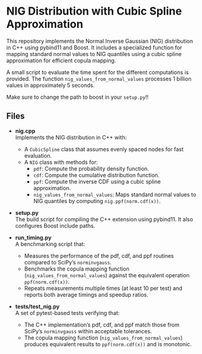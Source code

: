 # NIG Distribution with Cubic Spline Approximation

This repository implements the Normal Inverse Gaussian (NIG) distribution in C++ using pybind11 and Boost. It includes a specialized function for mapping standard normal values to NIG quantiles using a cubic spline approximation for efficient copula mapping.

A small script to evaluate the time spent for the different computations is provided. The function `nig_values_from_normal_values` processes 1 billion values in approximately 5 seconds.

Make sure to change the path to boost in your `setup.py`!!

## Files

- **nig.cpp**  
  Implements the NIG distribution in C++ with:
  - A `CubicSpline` class that assumes evenly spaced nodes for fast evaluation.
  - A `NIG` class with methods for:
    - `pdf`: Compute the probability density function.
    - `cdf`: Compute the cumulative distribution function.
    - `ppf`: Compute the inverse CDF using a cubic spline approximation.
    - `nig_values_from_normal_values`: Maps standard normal values to NIG quantiles by computing `nig.ppf(norm.cdf(x))`.

- **setup.py**  
  The build script for compiling the C++ extension using pybind11. It also configures Boost include paths.

- **run_timing.py**  
  A benchmarking script that:
  - Measures the performance of the pdf, cdf, and ppf routines compared to SciPy’s `norminvgauss`.
  - Benchmarks the copula mapping function (`nig_values_from_normal_values`) against the equivalent operation `ppf(norm.cdf(x))`.
  - Repeats measurements multiple times (at least 10 per test) and reports both average timings and speedup ratios.

- **tests/test_nig.py**  
  A set of pytest-based tests verifying that:
  - The C++ implementation’s pdf, cdf, and ppf match those from SciPy’s `norminvgauss` within acceptable tolerances.
  - The copula mapping function (`nig_values_from_normal_values`) produces equivalent results to `ppf(norm.cdf(x))` and is monotonic.


